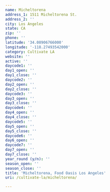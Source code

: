 ```yaml
---
name: Micheltorena
address_1: 1511 Micheltorena St.
address_2: ''
city: Los Angeles
state: CA
zip: ''
phone: ''
latitude: '34.08906766000'
longitude: '-118.27493542000'
category: Cultivate LA
website: ''
active: ''
daycode1: ''
day1_open: ''
day1_close: ''
daycode2: ''
day2_open: ''
day2_close: ''
daycode3: ''
day3_open: ''
day3_close: ''
daycode4: ''
day4_open: ''
day4_close: ''
daycode5: ''
day5_open: ''
day5_close: ''
daycode6: ''
day6_open: ''
daycode7: ''
day7_open: ''
day7_close: ''
year_round (y/n): ''
season_open: ''
season_close: ''
title: 'Micheltorena, Food Oasis Los Angeles'
uri: /cultivate-la/micheltorena/

---
```

